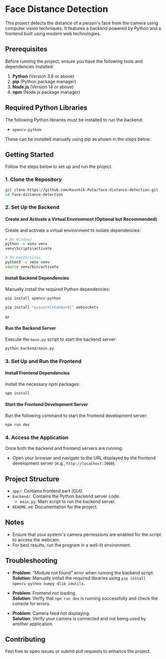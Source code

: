 # Face Distance Detection

This project detects the distance of a person's face from the camera using computer vision techniques. It features a backend powered by Python and a frontend built using modern web technologies.

## Prerequisites

Before running the project, ensure you have the following tools and dependencies installed:

1. **Python** (Version 3.8 or above)
2. **pip** (Python package manager)
3. **Node.js** (Version 14 or above)
4. **npm** (Node.js package manager)

## Required Python Libraries

The following Python libraries must be installed to run the backend:

- `opencv-python`


These can be installed manually using pip as shown in the steps below.

## Getting Started

Follow the steps below to set up and run the project.

### 1. Clone the Repository

```bash
git clone https://github.com/Koushik-Pula/face-distance-detection.git
cd face-distance-detection
```

### 2. Set Up the Backend

#### Create and Activate a Virtual Environment (Optional but Recommended)

Create and activate a virtual environment to isolate dependencies:

```bash
# On Windows
python -m venv venv
venv\Scripts\activate

# On macOS/Linux
python3 -m venv venv
source venv/bin/activate
```

#### Install Backend Dependencies

Manually install the required Python dependencies:

```bash
pip install opencv-python 
```
```bash
pip install "uvicorn[standard]" websockets
```
or 


#### Run the Backend Server

Execute the `main.py` script to start the backend server:

```bash
python backend/main.py
```

### 3. Set Up and Run the Frontend

#### Install Frontend Dependencies

Install the necessary npm packages:

```bash
npm install
```

#### Start the Frontend Development Server

Run the following command to start the frontend development server:

```bash
npm run dev
```

### 4. Access the Application

Once both the backend and frontend servers are running:

- Open your browser and navigate to the URL displayed by the frontend development server (e.g., `http://localhost:3000`).

## Project Structure

- `app/`: Contains frontend part (GUI).
- `backend/`: Contains the Python backend server code.
   - `main.py`: Main script to run the backend server.
- `README.md`: Documentation for the project.

## Notes

- Ensure that your system's camera permissions are enabled for the script to access the webcam.
- For best results, run the program in a well-lit environment.

## Troubleshooting

- **Problem**: "Module not found" error when running the backend script.\
  **Solution**: Manually install the required libraries using `pip install opencv-python numpy dlib imutils`.

- **Problem**: Frontend not loading.\
  **Solution**: Verify that `npm run dev` is running successfully and check the console for errors.

- **Problem**: Camera feed not displaying.\
  **Solution**: Verify your camera is connected and not being used by another application.

## Contributing

Feel free to open issues or submit pull requests to enhance the project.




